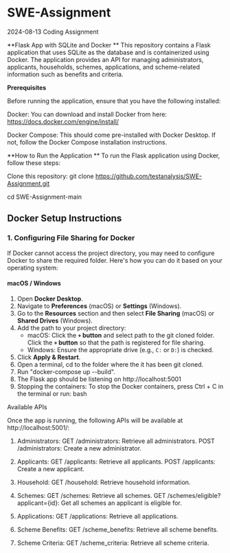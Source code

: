 # SWE-Assignment
2024-08-13 Coding Assignment

**Flask App with SQLite and Docker
**
This repository contains a Flask application that uses SQLite as the database and is containerized using Docker. The application provides an API for managing administrators, applicants, households, schemes, applications, and scheme-related information such as benefits and criteria.

**Prerequisites**

Before running the application, ensure that you have the following installed:

Docker: You can download and install Docker from here: https://docs.docker.com/engine/install/

Docker Compose: This should come pre-installed with Docker Desktop. If not, follow the Docker Compose installation instructions.

**How to Run the Application
**
To run the Flask application using Docker, follow these steps:

Clone this repository:
git clone https://github.com/testanalysis/SWE-Assignment.git

cd SWE-Assignment-main

## Docker Setup Instructions

### 1. Configuring File Sharing for Docker

If Docker cannot access the project directory, you may need to configure Docker to share the required folder. Here's how you can do it based on your operating system:

#### macOS / Windows
1. Open **Docker Desktop**.
2. Navigate to **Preferences** (macOS) or **Settings** (Windows).
3. Go to the **Resources** section and then select **File Sharing** (macOS) or **Shared Drives** (Windows).
4. Add the path to your project directory:
   - macOS: Click the **`+` button** and select path to the git cloned folder. Click the **`+` button** so that the path is registered for file sharing. 
   - Windows: Ensure the appropriate drive (e.g., `C:` or `D:`) is checked.
5. Click **Apply & Restart**.
6. Open a terminal, cd to the folder where the it has been git cloned.
7. Run "docker-compose up --build".
8. The Flask app should be listening on http://localhost:5001
9. Stopping the containers: To stop the Docker containers, press Ctrl + C in the terminal or run:
bash

Available APIs

Once the app is running, the following APIs will be available at http://localhost:5001/:

1. Administrators:
GET /administrators: Retrieve all administrators.
POST /administrators: Create a new administrator.

3. Applicants:
GET /applicants: Retrieve all applicants.
POST /applicants: Create a new applicant.

5. Household:
GET /household: Retrieve household information.

6. Schemes:
GET /schemes: Retrieve all schemes.
GET /schemes/eligible?applicant={id}: Get all schemes an applicant is eligible for.

7. Applications:
GET /applications: Retrieve all applications.

8. Scheme Benefits:
GET /scheme_benefits: Retrieve all scheme benefits.

9. Scheme Criteria:
GET /scheme_criteria: Retrieve all scheme criteria.
